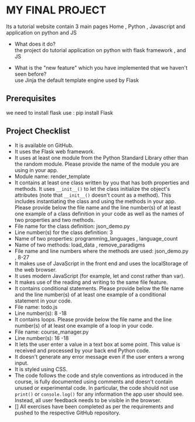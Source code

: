 # MY FINAL PROJECT
Its a tutorial website contain 3 main pages Home , Python , Javascript and application on python and JS

- What does it do?  
the project do tutorial application on python with flask framework , and JS

- What is the "new feature" which you have implemented that we haven't seen before?  
 use Jinja  the default template engine used by Flask
## Prerequisites
we need to install flask  use : pip install Flask 

## Project Checklist
-  It is available on GitHub.
-  It uses the Flask web framework.
-  It uses at least one module from the Python Standard Library other than the random module.
  Please provide the name of the module you are using in your app.
  - Module name: render_template
-  It contains at least one class written by you that has both properties and methods. It uses `__init__()` to let the class initialize the object's attributes (note that  `__init__()` doesn't count as a method). This includes instantiating the class and using the methods in your app. Please provide below the file name and the line number(s) of at least one example of a class definition in your code as well as the names of two properties and two methods.
  - File name for the class definition: json_demo.py
  - Line number(s) for the class definition: 3
  - Name of two properties: programming_languages , language_count
  - Name of two methods: load_data , remove_paradigms
  - File name and line numbers where the methods are used: json_demo.py , 8-27 
-  It makes use of JavaScript in the front end and uses the localStorage of the web browser.
- It uses modern JavaScript (for example, let and const rather than var).
-  It makes use of the reading and writing to the same file feature.
-  It contains conditional statements. Please provide below the file name and the line number(s) of at least
  one example of a conditional statement in your code.
  - File name: todo.js
  - Line number(s): 8 -18
-  It contains loops. Please provide below the file name and the line number(s) of at least
  one example of a loop in your code.
  - File name: course_manager.py
  - Line number(s): 16 -18
-  It lets the user enter a value in a text box at some point.
  This value is received and processed by your back end Python code.
-  It doesn't generate any error message even if the user enters a wrong input.
-  It is styled using CSS.
-  The code follows the code and style conventions as introduced in the course, is fully documented using comments and doesn't contain unused or experimental code. 
  In particular, the code should not use `print()` or `console.log()` for any information the app user should see. Instead, all user feedback needs to be visible in the browser.  
- [] All exercises have been completed as per the requirements and pushed to the respective GitHub repository.
